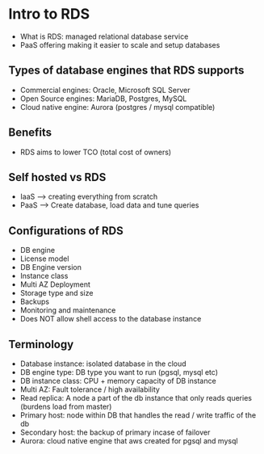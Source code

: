 # Intro to RDS
- What is RDS: managed relational database service
- PaaS offering making it easier to scale and setup databases

## Types of database engines that RDS supports
- Commercial engines: Oracle, Microsoft SQL Server
- Open Source engines: MariaDB, Postgres, MySQL
- Cloud native engine: Aurora (postgres / mysql compatible)

## Benefits
- RDS aims to lower TCO (total cost of owners)

## Self hosted vs RDS
- IaaS --> creating everything from scratch
- PaaS --> Create database, load data and tune queries 

## Configurations of RDS
- DB engine
- License model
- DB Engine version
- Instance class
- Multi AZ Deployment 
- Storage type and size
- Backups
- Monitoring and maintenance
- Does NOT allow shell access to the database instance


## Terminology
- Database instance: isolated database in the cloud
- DB engine type: DB type you want to run (pgsql, mysql etc)
- DB instance class: CPU + memory capacity of DB instance
- Multi AZ: Fault tolerance / high availability
- Read replica: A node a part of the db instance that only reads queries (burdens load from master)
- Primary host: node within DB that handles the read / write traffic of the db
- Secondary host: the backup of primary incase of failover
- Aurora: cloud native engine that aws created for pgsql and mysql

